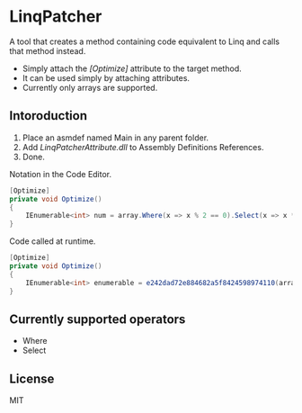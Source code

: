 # LinqPatcher

A tool that creates a method containing code equivalent to Linq and calls that method instead.

  - Simply attach the *[Optimize]* attribute to the target method.
  - It can be used simply by attaching attributes.
  - Currently only arrays are supported.
  
## Intoroduction

  1. Place an asmdef named Main in any parent folder.
  2. Add *LinqPatcherAttribute.dll* to Assembly Definitions References.
  3. Done.

Notation in the Code Editor.
```cs
[Optimize]
private void Optimize()
{
    IEnumerable<int> num = array.Where(x => x % 2 == 0).Select(x => x * 2);
}
```

Code called at runtime.
```cs
[Optimize]
private void Optimize()
{
    IEnumerable<int> enumerable = e242dad72e884682a5f8424598974110(array);
}
```


## Currently supported operators
 - Where
 - Select

License
----

MIT
